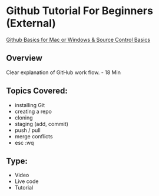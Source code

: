# Github Tutorial For Beginners (External)
[Github Basics for Mac or Windows & Source Control Basics](https://www.youtube.com/watch?v=0fKg7e37bQE)

## Overview
Clear explanation of GitHub work flow. - 18 Min

## Topics Covered:
- installing Git
- creating a repo
- cloning
- staging (add, commit)
- push / pull
- merge conflicts
- esc :wq


## Type:
- Video
- Live code
- Tutorial

